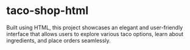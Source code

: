 # taco-shop-html
Built using HTML, this project showcases an elegant and user-friendly interface that allows users to explore various taco options, learn about ingredients, and place orders seamlessly.
